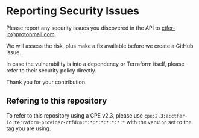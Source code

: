 # Reporting Security Issues

Please report any security issues you discovered in the API to ctfer-io@protonmail.com.

We will assess the risk, plus make a fix available before we create a GitHub issue.

In case the vulnerability is into a dependency or Terraform itself, please refer to their security policy directly.

Thank you for your contribution.

## Refering to this repository

To refer to this repository using a CPE v2.3, please use `cpe:2.3:a:ctfer-io:terraform-provider-ctfdcm:*:*:*:*:*:*:*:*` with the `version` set to the tag you are using.
